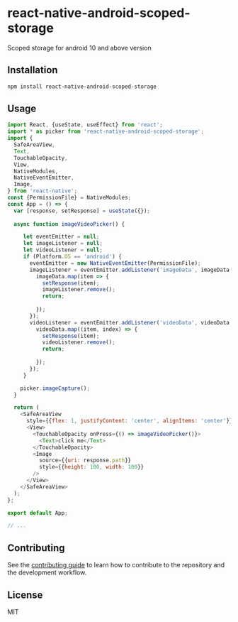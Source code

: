 # react-native-android-scoped-storage

Scoped storage for android 10 and above version 

## Installation

```sh
npm install react-native-android-scoped-storage
```

## Usage

```js
import React, {useState, useEffect} from 'react';
import * as picker from 'react-native-android-scoped-storage';
import {
  SafeAreaView,
  Text,
  TouchableOpacity,
  View,
  NativeModules,
  NativeEventEmitter,
  Image,
} from 'react-native';
const {PermissionFile} = NativeModules;
const App = () => {
  var [response, setResponse] = useState({});
  
  async function imageVideoPicker() {

     let eventEmitter = null;
     let imageListener = null;
     let videoListener = null;
     if (Platform.OS == 'android') {
       eventEmitter = new NativeEventEmitter(PermissionFile);
       imageListener = eventEmitter.addListener('imageData', imageData => {
         imageData.map(item => {
           setResponse(item);
           imageListener.remove();
           return;
        
         });
       });
       videoListener = eventEmitter.addListener('videoData', videoData => {
         videoData.map((item, index) => {
           setResponse(item);
           videoListener.remove();
           return;
           
         });
       });
     }

    picker.imageCapture();
  }

  return (
    <SafeAreaView
      style={{flex: 1, justifyContent: 'center', alignItems: 'center'}}>
      <View>
        <TouchableOpacity onPress={() => imageVideoPicker()}>
          <Text>click me</Text>
        </TouchableOpacity>
        <Image
          source={{uri: response.path}}
          style={{height: 100, width: 100}}
        />
      </View>
    </SafeAreaView>
  );
};

export default App;

// ...


```

## Contributing

See the [contributing guide](CONTRIBUTING.md) to learn how to contribute to the repository and the development workflow.

## License

MIT
